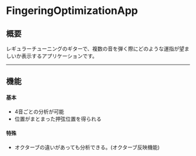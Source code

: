 # FingeringOptimizationApp
## 概要
レギュラーチューニングのギターで、複数の音を弾く際にどのような運指が望ましいか表示するアプリケーションです。

---

## 機能
#### 基本
 - 4音ごとの分析が可能
 - 位置がまとまった押弦位置を得られる
#### 特殊
 - オクターブの違いがあっても分析できる。(オクターブ反映機能)
